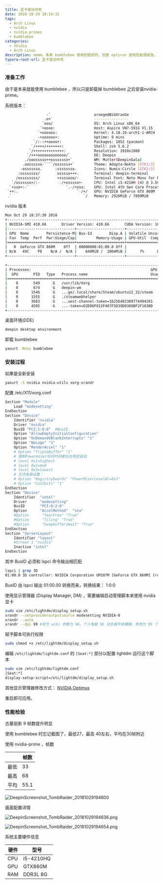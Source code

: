 ```yaml
---
title: 显卡驱动作死
date: 2018-10-29 18:14:15
tags: 
  - Arch Linux
  - nvidia
  - nvidia-primes
  - bumblebee
categories: 
  - nVidia
  - Arch Linux
description: emmm，本来 bumblebee 使用的挺好的，但是 optirun 游戏性能很捉急，所以冲动之下换成 nvidia-prime 驱动显卡。
typora-root-url: 显卡驱动作死
---
```


### 准备工作

由于是本来就能使用 bumblebee ，所以只是卸载掉 bumblebee 之后安装nvidia-prime。

系统版本：

```bash
                   -`                    orange@BiGOranGe 
                  .o+`                   ---------------- 
                 `ooo/                   OS: Arch Linux x86_64 
                `+oooo:                  Host: Aspire VN7-591G V1.15 
               `+oooooo:                 Kernel: 4.18.16-arch1-1-ARCH 
               -+oooooo+:                Uptime: 9 mins 
             `/:-:++oooo+:               Packages: 1852 (pacman) 
            `/++++/+++++++:              Shell: zsh 5.6.2 
           `/++++++++++++++:             Resolution: 1920x1080 
          `/+++ooooooooooooo/`           DE: Deepin 
         ./ooosssso++osssssso+`          WM: Mutter(DeepinGala) 
        .oossssso-````/ossssss+`         Theme: Adapta-Nokto [GTK2/3] 
       -osssssso.      :ssssssso.        Icons: Numix-Circle [GTK2/3] 
      :osssssss/        osssso+++.       Terminal: deepin-terminal 
     /ossssssss/        +ssssooo/-       Terminal Font: Noto Mono for Powerline 11 
   `/ossssso+/:-        -:/+osssso+-     CPU: Intel i5-4210H (4) @ 3.500GHz 
  `+sso+:-`                 `.-/+oso:    GPU: Intel 4th Gen Core Processor 
 `++:.                           `-/+/   GPU: NVIDIA GeForce GTX 860M 
 .`                                 `/   Memory: 2926MiB / 7899MiB                         
```

nvidia 版本

```bash
Mon Oct 29 18:37:30 2018       
+-----------------------------------------------------------------------------+
| NVIDIA-SMI 410.66       Driver Version: 410.66       CUDA Version: 10.0     |
|-------------------------------+----------------------+----------------------+
| GPU  Name        Persistence-M| Bus-Id        Disp.A | Volatile Uncorr. ECC |
| Fan  Temp  Perf  Pwr:Usage/Cap|         Memory-Usage | GPU-Util  Compute M. |
|===============================+======================+======================|
|   0  GeForce GTX 860M    Off  | 00000000:01:00.0 Off |                  N/A |
| N/A   49C    P8    N/A /  N/A |    640MiB /  2004MiB |      7%      Default |
+-------------------------------+----------------------+----------------------+
                                                                               
+-----------------------------------------------------------------------------+
| Processes:                                                       GPU Memory |
|  GPU       PID   Type   Process name                             Usage      |
|=============================================================================|
|    0       549      G   /usr/lib/Xorg                                258MiB |
|    0       674      G   deepin-wm                                    216MiB |
|    0      1546      G   ...ge/.local/share/Steam/ubuntu12_32/steam    37MiB |
|    0      1555      G   ./steamwebhelper                               2MiB |
|    0      3683      G   ...uest-channel-token=16256402389774494101    94MiB |
|    0      4595      G   ...-token=D2D86F812F487F5D39D0389BF2F103BD    25MiB |
+-----------------------------------------------------------------------------+

```

桌面环境(DDE)

```bash
deepin desktop environment
```

卸载 bumblebee

```bash
yaourt -Rnsc bumblebee
```

### 安装过程

如果是全新安装

```bash
yaourt -S nvidia nvidia-utils xorg-xrandr
```

配置 /etc/X11/xorg.conf

```bash
Section "Module"
    Load "modesetting"
EndSection
Section "Device"
    Identifier "nvidia"
    Driver "nvidia"
    BusID "PCI:1:0:0"  #BusID
    Option "AllowEmptyInitialConfiguration"
    Option "OnDemandVBlankInterrupts" "1"
    Option "NoLogo" "1"
    Option "RenderAccel" "1"
    # Option "TripleBuffer" "1"
    # 强制Powermizer任何时间都在在特定级别
    # level 0x1=highest
    # level 0x2=med
    # level 0x3=lowest
    # 交流电源设置：
    # Option "RegistryDwords" "PowerMizerLevelAC=0x3"
    # Option "Coolbits" "1"
EndSection
Section "Device"
    Identifier  "intel"
    Driver      "modesetting"
    BusID       "PCI:0:2:0"
    Option      "AccelMethod"  "sna"
    #Option      "TearFree" "True"
    #Option      "Tiling" "True"
    #Option      "SwapbuffersWait" "True"
EndSection
Section "ServerLayout"
    Identifier "layout"
    #Screen 1 "nvidia"
    Inactive "intel"
EndSection
```

其中 BusID 必须和 lspci 命令输出相匹配

```bash
lspci | grep 3D
01:00.0 3D controller: NVIDIA Corporation GM107M [GeForce GTX 860M] (rev a2)
```

BusID 由 lspci 输出 01:00.00 转换而来，转换结果： 1:0:0

使用显示管理器 (Display Manager, DM) ，需要编辑启动管理脚本来使用 nvidia 显卡

```bash
sudo vim /etc/lightdm/display_setup.sh
xrandr --setprovideroutputsource modesetting NVIDIA-0
xrandr --auto
xrandr --dpi 99 #官方 wiki 参数为 96，个人电脑 96 浏览器字体模糊，修改为 99 个人使用良好
```

赋予脚本可执行权限

```bash
sudo chmod +x /etc/lightdm/display_setup.sh
```

编辑 `/etc/lightdm/lightdm.conf` 的 `[Seat:*]` 部分以配置 lightdm 运行这个脚本

```bash
sudo vim /etc/lightdm/lightdm.conf
[Seat:*]
display-setup-script=/etc/lightdm/display_setup.sh
```

其他显示管理器修改方式： [NVIDIA Optimus][3]

[3]: https://wiki.archlinux.org/index.php/NVIDIA_Optimus_\(%E7%AE%80%E4%BD%93%E4%B8%AD%E6%96%87\)

重启即可应用。

### 性能检验

古墓丽影 9 帧数提升明显

使用 bumblebee 时忘记截图了，最低27，最高 40左右，平均在30帧附近

使用 nvidia-prime ，帧数

|      | 帧数 |
| ---- | ---- |
| 最低 | 33   |
| 最高 | 68   |
| 平均 | 55.1 |

![DeepinScreenshot_TombRaider_20181029194600](DeepinScreenshot_TombRaider_20181029194600.png)

画面配置详情

![DeepinScreenshot_TombRaider_20181029194636.png](DeepinScreenshot_TombRaider_20181029194636.png)

![DeepinScreenshot_TombRaider_20181029194654.png](DeepinScreenshot_TombRaider_20181029194654.png)

系统主要硬件信息

| 硬件 | 型号      |
| ---- | --------- |
| CPU  | i5-4210HQ |
| GPU  | GTX860M   |
| RAM  | DDR3L 8G  |



